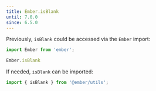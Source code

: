 ```yaml
---
title: Ember.isBlank
until: 7.0.0
since: 6.5.0
---
```



Previously, `isBlank` could be accessed via the `Ember` import:
```js
import Ember from 'ember';

Ember.isBlank
```

If needed, `isBlank` can be imported:
```js
import { isBlank } from '@ember/utils';
```
